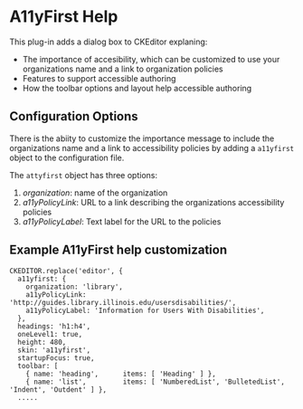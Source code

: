 # A11yFirst Help

This plug-in adds a dialog box to CKEditor explaning:

* The importance of accesibility, which can be customized to use your organizations name and a link to organization policies
* Features to support accessible authoring
* How the toolbar options and layout help accessible authoring
 

## Configuration Options

There is the abiity to customize the importance message to include the organizations name and a link to accessibility policies by adding a `a11yfirst` object to the configuration file.   

The `attyfirst` object has three options:
1. *organization*: name of the organization
1. *a11yPolicyLink*: URL to a link describing the organizations accessibility policies
1. *a11yPolicyLabel*: Text label for the URL to the policies

## Example A11yFirst help customization

```
CKEDITOR.replace('editor', {
  a11yfirst: {
    organization: 'library',
    a11yPolicyLink: 'http://guides.library.illinois.edu/usersdisabilities/',
    a11yPolicyLabel: 'Information for Users With Disabilities',
  },
  headings: 'h1:h4',
  oneLevel1: true,
  height: 480,
  skin: 'a11yfirst',
  startupFocus: true,
  toolbar: [
    { name: 'heading',      items: [ 'Heading' ] },
    { name: 'list',         items: [ 'NumberedList', 'BulletedList', 'Indent', 'Outdent' ] },
  .....
```